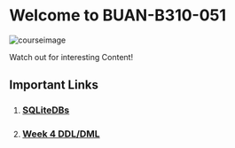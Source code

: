 # Welcome to BUAN-B310-051 
![courseimage](https://miro.medium.com/max/2000/1*jTjw5vAPrxvpcLBlIThhgQ.png)


Watch out for interesting Content!

## Important Links
<ol>
  <li><h3><a href="https://github.com/sdhar-pycourse/DSS310/tree/main/SQLiteDBS">SQLiteDBs</a></h3></li>
  <li><h3><a href="https://github.com/sdhar-pycourse/DSS310/blob/main/week4/week4.1.md">Week 4 DDL/DML</a></h3></li>
</ol>
